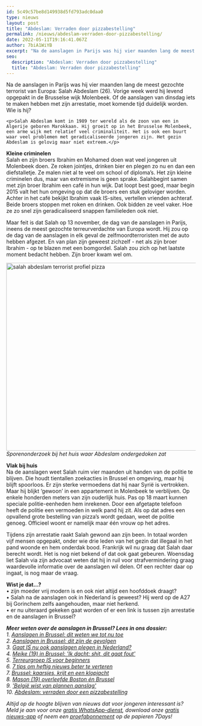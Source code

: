 ```yaml
---
id: 5c49c57be8d149938d5fd793adc0daa0
type: nieuws
layout: post
title: "Abdeslam: Verraden door pizzabestelling"
permalink: /nieuws/abdeslam-verraden-door-pizzabestelling/
date: 2022-05-11T19:16:41.067Z
author: 7biA1WiYB
excerpt: "Na de aanslagen in Parijs was hij vier maanden lang de meest gezochte terrorist van Europa: Salah Abdeslam (26). Vorige week werd hij levend opgepakt in de Brusselse wijk Molenbeek. Of de aanslagen van dinsdag iets te maken hebben met zijn arrestatie, moet komende tijd duidelijk worden. Wie is hij?  "
seo:
  description: "Abdeslam: Verraden door pizzabestelling"
  title: "Abdeslam: Verraden door pizzabestelling"
---
```

Na de aanslagen in Parijs was hij vier maanden lang de meest gezochte terrorist van Europa: Salah Abdeslam (26). Vorige week werd hij levend opgepakt in de Brusselse wijk Molenbeek. Of de aanslagen van dinsdag iets te maken hebben met zijn arrestatie, moet komende tijd duidelijk worden. Wie is hij?  

    <p>Salah Abdeslam komt in 1989 ter wereld als de zoon van een in Algerije geboren Marokkaan. Hij groeit op in het Brusselse Molenbeek, een arme wijk met relatief veel criminaliteit. Het is ook een buurt waar veel problemen met geradicaliseerde jongeren zijn. Het gezin Abdeslam is gelovig maar niet extreem.</p>
<p><strong>Kleine criminelen</strong><br>Salah en zijn broers Ibrahim en Mohamed doen wat veel jongeren uit Molenbeek doen. Ze roken jointjes, drinken bier en plegen zo nu en dan een diefstalletje. Ze malen niet al te veel om school of diploma’s. Het zijn kleine criminelen dus, maar van extremisme is geen sprake. Salahbegint samen met zijn broer Ibrahim een café in hun wijk. Dat loopt best goed, maar begin 2015 valt het hun omgeving op dat de broers een stuk geloviger worden. Achter in het café bekijkt Ibrahim vaak IS-sites, vertellen vrienden achteraf. Beide broers stoppen met roken en drinken. Ook bidden ze veel vaker. Hoe ze zo snel zijn geradicaliseerd snappen familieleden ook niet.</p>
<p>Maar feit is dat Salah op 13 november, de dag van de aanslagen in Parijs, ineens de meest gezochte terreurverdachte van Europa wordt. Hij zou op de dag van de aanslagen in elk geval de zelfmoordterroristen met de auto hebben afgezet. En van plan zijn geweest zichzelf - net als zijn broer Ibrahim - op te blazen met een bomgordel. Salah zou zich op het laatste moment bedacht hebben. Zijn broer kwam wel om.</p>
<p><div class="media media-element-container media-default"><div id="file-17192" class="file file-image file-image-jpeg">

        
  
  <div class="content">
    <img alt="salah abdeslam terrorist profiel pizza" title="Foto: AFP" height="500" width="850" class="media-element file-default" src="https://original.sevendays.nl/sites/default/files/abdeslam.jpg">  </div>

  
</div>
</div><em>Sporenonderzoek bij het huis waar Abdeslam ondergedoken zat</em>
<p><strong>Vlak bij huis </strong><br>Na de aanslagen weet Salah ruim vier maanden uit handen van de politie te blijven. Die houdt tientallen zoekacties in Brussel en omgeving, maar hij blijft spoorloos. Er zijn sterke vermoedens dat hij naar Syrië is vertrokken. Maar hij blijkt ‘gewoon’ in een appartement in Molenbeek te verblijven. Op enkele honderden meters van zijn ouderlijk huis. Pas op 18 maart kunnen speciale politie-eenheden hem inrekenen. Door een afgetapte telefoon heeft de politie een vermoeden in welk pand hij zit. Als op dat adres een opvallend grote bestelling van pizza’s wordt gedaan, weet de politie genoeg. Officieel woont er namelijk maar één vrouw op het adres.</p>
<p>Tijdens zijn arrestatie raakt Salah gewond aan zijn been. In totaal worden vijf mensen opgepakt, onder wie drie leden van het gezin dat illegaal in het pand woonde en hem onderdak bood. Frankrijk wil nu graag dat Salah daar berecht wordt. Het is nog niet bekend of dat ook gaat gebeuren. Woensdag liet Salah via zijn advocaat weten dat hij in ruil voor strafvermindering graag waardevolle informatie over de aanslagen wil delen. Of een rechter daar op ingaat, is nog maar de vraag.</p>
<p><strong>Wist je dat...? </strong><br>• zijn moeder vrij modern is en ook niet altijd een hoofddoek draagt?<br>• Salah na de aanslagen ook in Nederland is geweest? Hij werd op de A27 bij Gorinchem zelfs aangehouden, maar niet herkend.<br>• er nu uiteraard gekeken gaat worden of er een link is tussen zijn arrestatie en de aanslagen in Brussel?</p>
<p><em><strong>Meer weten over de aanslagen in Brussel? Lees in ons dossier:</strong><br>1. <a href="https://original.sevendays.nl/nieuws/aanslagen-brussel-dit-weten-we-tot-nu-toe">Aanslagen in Brussel: dit weten we tot nu toe</a><br>2. <a href="https://original.sevendays.nl/nieuws/aanslagen-brussel-dit-zijn-de-gevolgen">Aanslagen in Brussel: dit zijn de gevolgen</a><br>3. <a href="https://original.sevendays.nl/nieuws/gaat-ook-aanslagen-plegen-nederland">Gaat IS nu ook aanslagen plegen in Nederland?</a><br>4. <a href="https://original.sevendays.nl/nieuws/meike-19-brussel-ik-dacht-shit-dit-gaat-fout">Meike (19) in Brussel: 'Ik dacht: shit, dit gaat fout'</a><br>5. <a href="https://original.sevendays.nl/nieuws/terreurgroep-voor-beginners">Terreurgroep IS voor beginners</a></em><br><em>6. <a href="https://original.sevendays.nl/nieuws/7-tips-om-heftig-nieuws-beter-te-verteren">7 tips om heftig nieuws beter te verteren</a><br>7. <a href="https://original.sevendays.nl/nieuws/brussel-kaarsjes-krijt-en-een-klopjacht">Brussel: kaarsjes, krijt en een klopjacht</a><br>8. <a href="https://original.sevendays.nl/nieuws/mason-19-overleefde-boston-%C3%A9n-brussel">Mason (19) overleefde Boston én Brussel</a><br>9. <a href="https://original.sevendays.nl/nieuws/belgi%C3%AB-wist-van-plannen-aanslag">'België wist van plannen aanslag'</a><br>10. <a href="https://original.sevendays.nl/nieuws/abdeslam-verraden-door-pizzabestelling">Abdeslam: verraden door een pizzabestelling</a></em></p>
<p><em>Altijd op de hoogte blijven van nieuws dat voor jongeren interessant is? Meld je aan voor onze <a href="https://original.sevendays.nl/whatsapp">gratis WhatsApp-dienst</a>, download onze <a href="https://original.sevendays.nl/app">gratis nieuws-app</a> of neem een <a href="https://original.sevendays.nl/abonnement">proefabonnement</a> op de papieren 7Days!</em></p>  
